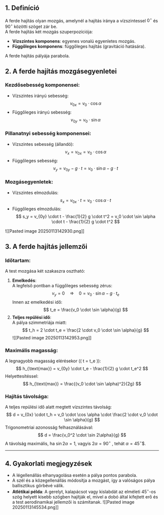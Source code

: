 ## 1. Definíció
A ferde hajítás olyan mozgás, amelynél a hajítás iránya a vízszintessel $0^\circ$ és $90^\circ$ közötti szöget zár be.  
A ferde hajítás két mozgás szuperpozíciója:
- **Vízszintes komponens**: egyenes vonalú egyenletes mozgás.
- **Függőleges komponens**: függőleges hajítás (gravitáció hatására).

A ferde hajítás pályája parabola.

## 2. A ferde hajítás mozgásegyenletei

### Kezdősebesség komponensei:
- Vízszintes irányú sebesség:  $$
  v_{0x} = v_0 \cdot \cos \alpha$$
- Függőleges irányú sebesség:  $$
  v_{0y} = v_0 \cdot \sin \alpha
  $$

### Pillanatnyi sebesség komponensei:
- Vízszintes sebesség (állandó):  
  $$
  v_x = v_{0x} = v_0 \cdot \cos \alpha
  $$
- Függőleges sebesség:  
  $$
  v_y = v_{0y} - g \cdot t = v_0 \cdot \sin \alpha - g \cdot t
  $$

### Mozgásegyenletek:
- Vízszintes elmozdulás:  
  $$
  s_x = v_{0x} \cdot t = v_0 \cdot \cos \alpha \cdot t
  $$
- Függőleges elmozdulás:  
  $$
  s_y = v_{0y} \cdot t - \frac{1}{2} g \cdot t^2 = v_0 \cdot \sin \alpha \cdot t - \frac{1}{2} g \cdot t^2
  $$

![[Pasted image 20250113142930.png]]

## 3. A ferde hajítás jellemzői

### Időtartam:
A test mozgása két szakaszra osztható:
1. **Emelkedés**:  
   A legfelső pontban a függőleges sebesség zérus:  
   $$
   v_y = 0 \quad \Rightarrow \quad 0 = v_0 \cdot \sin \alpha - g \cdot t_e
   $$
   Innen az emelkedési idő:  
   $$
   t_e = \frac{v_0 \cdot \sin \alpha}{g}
   $$
2. **Teljes repülési idő**:  
   A pálya szimmetriája miatt:  
   $$
   t_h = 2 \cdot t_e = \frac{2 \cdot v_0 \cdot \sin \alpha}{g}
   $$
![[Pasted image 20250113142953.png]]
### Maximális magasság:
A legnagyobb magasság elérésekor (\( t = t_e \)):  
$$
h_{\text{max}} = v_{0y} \cdot t_e - \frac{1}{2} g \cdot t_e^2
$$
Helyettesítéssel:  
$$
h_{\text{max}} = \frac{(v_0 \cdot \sin \alpha)^2}{2g}
$$

### Hajítás távolsága:
A teljes repülési idő alatt megtett vízszintes távolság:  
$$
d = v_{0x} \cdot t_h = v_0 \cdot \cos \alpha \cdot \frac{2 \cdot v_0 \cdot \sin \alpha}{g}
$$
Trigonometriai azonosság felhasználásával:  
$$
d = \frac{v_0^2 \cdot \sin 2\alpha}{g}
$$
A távolság maximális, ha $\sin 2\alpha = 1$, vagyis $2\alpha = 90^\circ$ , tehát $\alpha = 45^\circ$$.

---

## 4. Gyakorlati megjegyzések
- A légellenállás elhanyagolása esetén a pálya pontos parabola.
- A szél és a közegellenállás módosítja a mozgást, így a valóságos pálya ballisztikus görbévé válik.
- **Atlétikai példa**: A gerelyt, kalapácsot vagy kislabdát az elméleti $45^\circ$-os szög helyett kisebb szögben hajítják el, mivel a dobó által kifejtett erő és a test aerodinamikai jellemzői is számítanak.
![[Pasted image 20250113145534.png]]